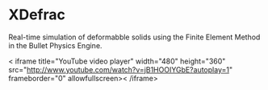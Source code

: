 XDefrac
=======

Real-time simulation of deformabble solids using the Finite Element Method in the Bullet Physics Engine. 

< iframe title="YouTube video player" width="480" height="360" src="http://www.youtube.com/watch?v=jB1HOOIYGbE?autoplay=1" frameborder="0" allowfullscreen>< /iframe>
